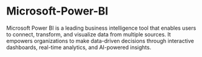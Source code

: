 # Microsoft-Power-BI
Microsoft Power BI is a leading business intelligence tool that enables users to connect, transform, and visualize data from multiple sources. It empowers organizations to make data-driven decisions through interactive dashboards, real-time analytics, and AI-powered insights.
